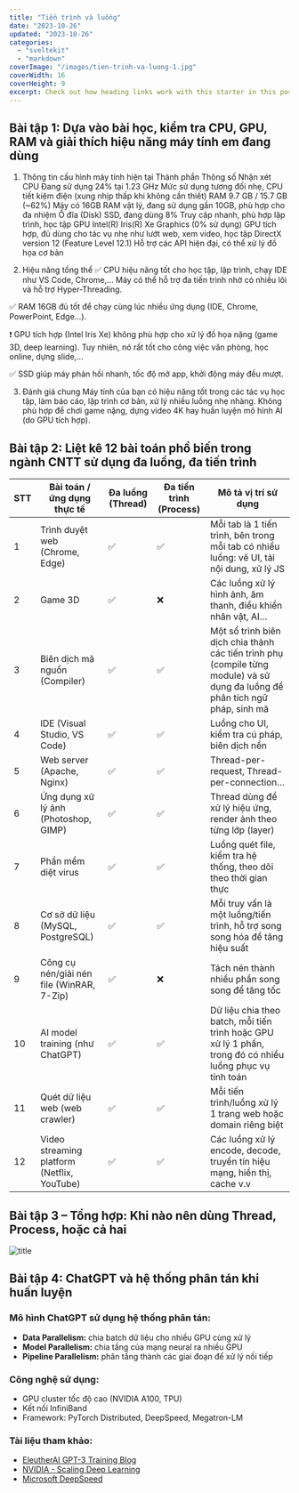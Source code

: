 ```yaml
---
title: "Tiến trình và luồng"
date: "2023-10-26"
updated: "2023-10-26"
categories:
  - "sveltekit"
  - "markdown"
coverImage: "/images/tien-trinh-va-luong-1.jpg"
coverWidth: 16
coverHeight: 9
excerpt: Check out how heading links work with this starter in this post.
---
```

## Bài tập 1: Dựa vào bài học, kiểm tra CPU, GPU, RAM và giải thích hiệu năng máy tính em đang dùng
1. Thông tin cấu hình máy tính hiện tại
Thành phần	Thông số	Nhận xét
CPU	Đang sử dụng 24% tại 1.23 GHz	Mức sử dụng tương đối nhẹ, CPU tiết kiệm điện (xung nhịp thấp khi không cần thiết)
RAM	9.7 GB / 15.7 GB (~62%)	Máy có 16GB RAM vật lý, đang sử dụng gần 10GB, phù hợp cho đa nhiệm
Ổ đĩa (Disk)	SSD, đang dùng 8%	Truy cập nhanh, phù hợp lập trình, học tập
GPU	Intel(R) Iris(R) Xe Graphics (0% sử dụng)	GPU tích hợp, đủ dùng cho tác vụ nhẹ như lướt web, xem video, học tập
DirectX version	12 (Feature Level 12.1)	Hỗ trợ các API hiện đại, có thể xử lý đồ họa cơ bản

2. Hiệu năng tổng thể
✅ CPU hiệu năng tốt cho học tập, lập trình, chạy IDE như VS Code, Chrome,... Máy có thể hỗ trợ đa tiến trình nhờ có nhiều lõi và hỗ trợ Hyper-Threading.

✅ RAM 16GB đủ tốt để chạy cùng lúc nhiều ứng dụng (IDE, Chrome, PowerPoint, Edge…).

❗ GPU tích hợp (Intel Iris Xe) không phù hợp cho xử lý đồ họa nặng (game 3D, deep learning). Tuy nhiên, nó rất tốt cho công việc văn phòng, học online, dựng slide,...

✅ SSD giúp máy phản hồi nhanh, tốc độ mở app, khởi động máy đều mượt.

3. Đánh giá chung
Máy tính của bạn có hiệu năng tốt trong các tác vụ học tập, làm báo cáo, lập trình cơ bản, xử lý nhiều luồng nhẹ nhàng.
Không phù hợp để chơi game nặng, dựng video 4K hay huấn luyện mô hình AI (do GPU tích hợp).

## Bài tập 2: Liệt kê 12 bài toán phổ biến trong ngành CNTT sử dụng đa luồng, đa tiến trình
| STT | Bài toán / ứng dụng thực tế                 | Đa luồng (Thread) | Đa tiến trình (Process) | Mô tả vị trí sử dụng                                                                                                          |
| --- | ------------------------------------------- | ----------------- | ----------------------- | ----------------------------------------------------------------------------------------------------------------------------- |
| 1   | Trình duyệt web (Chrome, Edge)              | ✅                 | ✅                       | Mỗi tab là 1 tiến trình, bên trong mỗi tab có nhiều luồng: vẽ UI, tải nội dung, xử lý JS                                      |
| 2   | Game 3D                                     | ✅                 | ❌                       | Các luồng xử lý hình ảnh, âm thanh, điều khiển nhân vật, AI…                                                                  |
| 3   | Biên dịch mã nguồn (Compiler)               | ✅                 | ✅                       | Một số trình biên dịch chia thành các tiến trình phụ (compile từng module) và sử dụng đa luồng để phân tích ngữ pháp, sinh mã |
| 4   | IDE (Visual Studio, VS Code)                | ✅                 | ✅                       | Luồng cho UI, kiểm tra cú pháp, biên dịch nền                                                                                 |
| 5   | Web server (Apache, Nginx)                  | ✅                 | ✅                       | Thread-per-request, Thread-per-connection…                                                                                    |
| 6   | Ứng dụng xử lý ảnh (Photoshop, GIMP)        | ✅                 | ✅                       | Thread dùng để xử lý hiệu ứng, render ảnh theo từng lớp (layer)                                                               |
| 7   | Phần mềm diệt virus                         | ✅                 | ✅                       | Luồng quét file, kiểm tra hệ thống, theo dõi theo thời gian thực                                                              |
| 8   | Cơ sở dữ liệu (MySQL, PostgreSQL)           | ✅                 | ✅                       | Mỗi truy vấn là một luồng/tiến trình, hỗ trợ song song hóa để tăng hiệu suất                                                  |
| 9   | Công cụ nén/giải nén file (WinRAR, 7-Zip)   | ✅                 | ❌                       | Tách nén thành nhiều phần song song để tăng tốc                                                                               |
| 10  | AI model training (như ChatGPT)             | ✅                 | ✅                       | Dữ liệu chia theo batch, mỗi tiến trình hoặc GPU xử lý 1 phần, trong đó có nhiều luồng phục vụ tính toán                      |
| 11  | Quét dữ liệu web (web crawler)              | ✅                 | ✅                       | Mỗi tiến trình/luồng xử lý 1 trang web hoặc domain riêng biệt                                                                 |
| 12  | Video streaming platform (Netflix, YouTube) | ✅                 | ✅                       | Các luồng xử lý encode, decode, truyền tín hiệu mạng, hiển thị, cache v.v                                                     |

## Bài tập 3 – Tổng hợp: Khi nào nên dùng Thread, Process, hoặc cả hai
![title](/images/tientrinh3.jpg)

## Bài tập 4:  ChatGPT và hệ thống phân tán khi huấn luyện
### Mô hình ChatGPT sử dụng hệ thống phân tán:
- **Data Parallelism:** chia batch dữ liệu cho nhiều GPU cùng xử lý
- **Model Parallelism:** chia tầng của mạng neural ra nhiều GPU
- **Pipeline Parallelism:** phân tầng thành các giai đoạn để xử lý nối tiếp

### Công nghệ sử dụng:
- GPU cluster tốc độ cao (NVIDIA A100, TPU)
- Kết nối InfiniBand
- Framework: PyTorch Distributed, DeepSpeed, Megatron-LM

### Tài liệu tham khảo:
- [EleutherAI GPT-3 Training Blog](https://blog.eleuther.ai/gpt3-model-training/)
- [NVIDIA - Scaling Deep Learning](https://developer.nvidia.com/blog/large-language-model-training-gpu-clusters/)
- [Microsoft DeepSpeed](https://www.microsoft.com/en-us/research/project/deepspeed/)